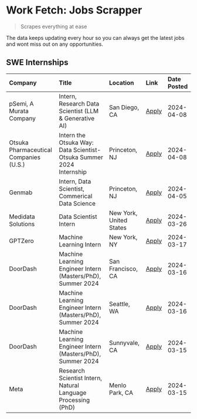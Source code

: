 # Work Fetch: Jobs Scrapper
> Scrapes everything at ease

The data keeps updating every hour so you can always get the latest jobs and wont miss out on any opportunities.

## SWE Internships
<!--START_SECTION:workfetch-->
| Company                                | Title                                                                | Location                | Link                                                                                                                                                                                                                                                                                                               | Date Posted   |
|:---------------------------------------|:---------------------------------------------------------------------|:------------------------|:-------------------------------------------------------------------------------------------------------------------------------------------------------------------------------------------------------------------------------------------------------------------------------------------------------------------|:--------------|
| pSemi, A Murata Company                | Intern, Research Data Scientist (LLM & Generative AI)                | San Diego, CA           | [Apply](https://www.linkedin.com/jobs/view/intern-research-data-scientist-llm-generative-ai-at-psemi-a-murata-company-3887074168?position=5&pageNum=0&refId=WboEhw%2B4pT%2BxuW8O3oyENQ%3D%3D&trackingId=cISNcm32h91mxfwFOvMMeA%3D%3D&trk=public_jobs_jserp-result_search-card)                                     | 2024-04-08    |
| Otsuka Pharmaceutical Companies (U.S.) | Intern the Otsuka Way: Data Scientist- Otsuka Summer 2024 Internship | Princeton, NJ           | [Apply](https://www.linkedin.com/jobs/view/intern-the-otsuka-way-data-scientist-otsuka-summer-2024-internship-at-otsuka-pharmaceutical-companies-u-s-3885963629?position=13&pageNum=0&refId=WboEhw%2B4pT%2BxuW8O3oyENQ%3D%3D&trackingId=gd3uMVX%2BNn3%2BijyXaXE3Gw%3D%3D&trk=public_jobs_jserp-result_search-card) | 2024-04-08    |
| Genmab                                 | Intern, Data Scientist, Commerical Data Science                      | Princeton, NJ           | [Apply](https://www.linkedin.com/jobs/view/intern-data-scientist-commerical-data-science-at-genmab-3887818362?position=11&pageNum=0&refId=WboEhw%2B4pT%2BxuW8O3oyENQ%3D%3D&trackingId=Pxz4X81LC6GlJyh6bYSZ9w%3D%3D&trk=public_jobs_jserp-result_search-card)                                                       | 2024-04-05    |
| Medidata Solutions                     | Data Scientist Intern                                                | New York, United States | [Apply](https://www.linkedin.com/jobs/view/data-scientist-intern-at-medidata-solutions-3810253704?position=10&pageNum=0&refId=WboEhw%2B4pT%2BxuW8O3oyENQ%3D%3D&trackingId=XznkT3lfkAwczV0PNOL3GQ%3D%3D&trk=public_jobs_jserp-result_search-card)                                                                   | 2024-03-26    |
| GPTZero                                | Machine Learning Intern                                              | New York, NY            | [Apply](https://www.linkedin.com/jobs/view/machine-learning-intern-at-gptzero-3860723963?position=9&pageNum=0&refId=WboEhw%2B4pT%2BxuW8O3oyENQ%3D%3D&trackingId=b37yXdiI5DgKTLqXPXEwvw%3D%3D&trk=public_jobs_jserp-result_search-card)                                                                             | 2024-03-17    |
| DoorDash                               | Machine Learning Engineer Intern (Masters/PhD), Summer 2024          | San Francisco, CA       | [Apply](https://www.linkedin.com/jobs/view/machine-learning-engineer-intern-masters-phd-summer-2024-at-doordash-3736457737?position=3&pageNum=0&refId=WboEhw%2B4pT%2BxuW8O3oyENQ%3D%3D&trackingId=ot23xsM8ikaDwo5V4szgqg%3D%3D&trk=public_jobs_jserp-result_search-card)                                           | 2024-03-16    |
| DoorDash                               | Machine Learning Engineer Intern (Masters/PhD), Summer 2024          | Seattle, WA             | [Apply](https://www.linkedin.com/jobs/view/machine-learning-engineer-intern-masters-phd-summer-2024-at-doordash-3736455966?position=4&pageNum=0&refId=WboEhw%2B4pT%2BxuW8O3oyENQ%3D%3D&trackingId=kEB3oSJeBxX21UnZR8bT7A%3D%3D&trk=public_jobs_jserp-result_search-card)                                           | 2024-03-16    |
| DoorDash                               | Machine Learning Engineer Intern (Masters/PhD), Summer 2024          | Sunnyvale, CA           | [Apply](https://www.linkedin.com/jobs/view/machine-learning-engineer-intern-masters-phd-summer-2024-at-doordash-3736454973?position=2&pageNum=0&refId=WboEhw%2B4pT%2BxuW8O3oyENQ%3D%3D&trackingId=czR0wEg3TSw3DQxLs3HQVA%3D%3D&trk=public_jobs_jserp-result_search-card)                                           | 2024-03-15    |
| Meta                                   | Research Scientist Intern, Natural Language Processing (PhD)         | Menlo Park, CA          | [Apply](https://www.linkedin.com/jobs/view/research-scientist-intern-natural-language-processing-phd-at-meta-3858718375?position=12&pageNum=0&refId=WboEhw%2B4pT%2BxuW8O3oyENQ%3D%3D&trackingId=RmOFC5t36XLTfrDw5zRn4g%3D%3D&trk=public_jobs_jserp-result_search-card)                                             | 2024-03-15    |
<!--END_SECTION:workfetch-->
